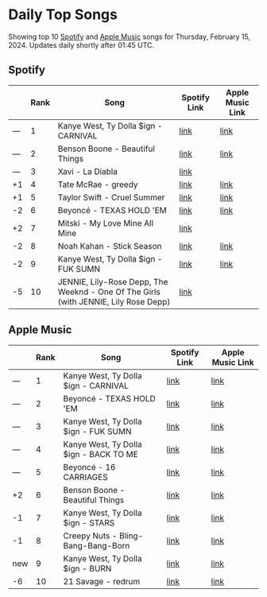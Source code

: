 # Daily Top Songs

Showing top 10 [Spotify](#spotify) and [Apple Music](#apple-music) songs for Thursday, February 15, 2024. Updates daily shortly after 01:45 UTC.

## Spotify

|             | Rank            | Song            | Spotify Link                    | Apple Music Link                                                                             |
| ----------- | --------------- | --------------- | ------------------------------- | -------------------------------------------------------------------------------------------- |
| — | 1 | Kanye West, Ty Dolla $ign - CARNIVAL | [link](https://open.spotify.com/track/4m4BHvDfzIgj5LbQLuFiIp) | [link](https://music.apple.com/us/song/carnival/1730241073) |
| — | 2 | Benson Boone - Beautiful Things | [link](https://open.spotify.com/track/6tNQ70jh4OwmPGpYy6R2o9) | [link](https://music.apple.com/us/song/beautiful-things/1724488124) |
| — | 3 | Xavi - La Diabla | [link](https://open.spotify.com/track/0R6NfOiLzLj4O5VbYSJAjf) |  |
| +1 | 4 | Tate McRae - greedy | [link](https://open.spotify.com/track/3rUGC1vUpkDG9CZFHMur1t) | [link](https://music.apple.com/us/song/greedy/1706381103) |
| +1 | 5 | Taylor Swift - Cruel Summer | [link](https://open.spotify.com/track/1BxfuPKGuaTgP7aM0Bbdwr) | [link](https://music.apple.com/us/song/cruel-summer/1468058171) |
| -2 | 6 | Beyoncé - TEXAS HOLD 'EM | [link](https://open.spotify.com/track/0Z7nGFVCLfixWctgePsRk9) | [link](https://music.apple.com/us/song/texas-hold-em/1730408498) |
| +2 | 7 | Mitski - My Love Mine All Mine | [link](https://open.spotify.com/track/3vkCueOmm7xQDoJ17W1Pm3) |  |
| -2 | 8 | Noah Kahan - Stick Season | [link](https://open.spotify.com/track/0mflMxspEfB0VbI1kyLiAv) | [link](https://music.apple.com/us/song/stick-season/1632285403) |
| -2 | 9 | Kanye West, Ty Dolla $ign - FUK SUMN | [link](https://open.spotify.com/track/5rlXuCLnMdfo85079qXHoz) | [link](https://music.apple.com/us/song/fuk-sumn/1730241071) |
| -5 | 10 | JENNIE, Lily-Rose Depp, The Weeknd - One Of The Girls (with JENNIE, Lily Rose Depp) | [link](https://open.spotify.com/track/7CyPwkp0oE8Ro9Dd5CUDjW) |  |

## Apple Music

|             | Rank            | Song            | Spotify Link                    | Apple Music Link                   |
| ----------- | --------------- | --------------- | ------------------------------- | ---------------------------------- |
| — | 1 | Kanye West, Ty Dolla $ign - CARNIVAL | [link](https://open.spotify.com/track/4m4BHvDfzIgj5LbQLuFiIp) | [link](https://music.apple.com/us/song/carnival/1730241073) |
| — | 2 | Beyoncé - TEXAS HOLD 'EM | [link](https://open.spotify.com/track/0Z7nGFVCLfixWctgePsRk9) | [link](https://music.apple.com/us/song/texas-hold-em/1730408498) |
| — | 3 | Kanye West, Ty Dolla $ign - FUK SUMN | [link](https://open.spotify.com/track/5rlXuCLnMdfo85079qXHoz) | [link](https://music.apple.com/us/song/fuk-sumn/1730241071) |
| — | 4 | Kanye West, Ty Dolla $ign - BACK TO ME | [link](https://open.spotify.com/track/0Tgm7wkLb0AfAHAZDschvD) | [link](https://music.apple.com/us/song/back-to-me/1730241066) |
| — | 5 | Beyoncé - 16 CARRIAGES | [link](https://open.spotify.com/track/3Fwebmu4BzPUpDtPZo0qHb) | [link](https://music.apple.com/us/song/16-carriages/1730408582) |
| +2 | 6 | Benson Boone - Beautiful Things | [link](https://open.spotify.com/track/6tNQ70jh4OwmPGpYy6R2o9) | [link](https://music.apple.com/us/song/beautiful-things/1724488124) |
| -1 | 7 | Kanye West, Ty Dolla $ign - STARS | [link](https://open.spotify.com/track/6OON4kMjTFqARMFrRbmlwy) | [link](https://music.apple.com/us/song/stars/1730241062) |
| -1 | 8 | Creepy Nuts - Bling-Bang-Bang-Born | [link](https://open.spotify.com/track/0kdqcbwei4MDWFEX5f33yG) | [link](https://music.apple.com/us/song/bling-bang-bang-born/1720332181) |
| new | 9 | Kanye West, Ty Dolla $ign - BURN | [link](https://open.spotify.com/track/4E3XDKil4ElJt6sXuz5cc6) | [link](https://music.apple.com/us/song/burn/1730241070) |
| -6 | 10 | 21 Savage - redrum | [link](https://open.spotify.com/track/52eIcoLUM25zbQupAZYoFh) | [link](https://music.apple.com/us/song/redrum/1724494724) |
